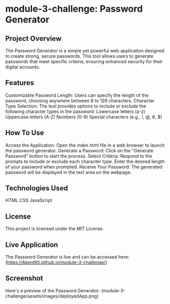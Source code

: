 # module-3-challenge: Password Generator

## Project Overview

The Password Generator is a simple yet powerful web application designed to create strong, secure passwords. This tool allows users to generate passwords that meet specific criteria, ensuring enhanced security for their digital accounts.

## Features

Customizable Password Length: Users can specify the length of the password, choosing anywhere between 8 to 128 characters.
Character Type Selection: The tool provides options to include or exclude the following character types in the password:
Lowercase letters (a-z)
Uppercase letters (A-Z)
Numbers (0-9)
Special characters (e.g., !, @, #, $)

## How To Use

Access the Application: Open the index.html file in a web browser to launch the password generator.
Generate a Password: Click on the "Generate Password" button to start the process.
Select Criteria:
Respond to the prompts to include or exclude each character type.
Enter the desired length of your password when prompted.
Receive Your Password: The generated password will be displayed in the text area on the webpage.

## Technologies Used

HTML
CSS
JavaScript

## License

This project is licensed under the MIT License.

## Live Application

The Password Generator is live and can be accessed here:
(https://Akent90.github.io/module-3-challenge/)

## Screenshot

Here's a preview of the Password Generator:
(module-3-challenge/assets/images/deployedApp.png)
